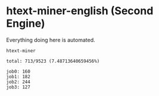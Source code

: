 # htext-miner-english (Second Engine)

Everything doing here is automated.

```
htext-miner

total: 713/9523 (7.48713640659456%)

job0: 160
job1: 182
job2: 244
job3: 127
```